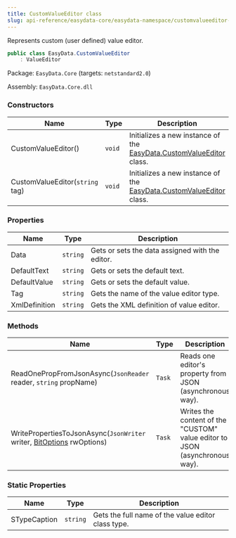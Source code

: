 ```yaml
---
title: CustomValueEditor class
slug: api-reference/easydata-core/easydata-namespace/customvalueeditor-class
---
```

Represents custom (user defined) value editor.
```csharp
public class EasyData.CustomValueEditor
    : ValueEditor

```
Package: `EasyData.Core` (targets: `netstandard2.0`)

Assembly: `EasyData.Core.dll`

### Constructors

| Name | Type | Description | 
| --- | --- | --- | 
| CustomValueEditor() | `void` | Initializes a new instance of the [EasyData.CustomValueEditor](api-reference/easydata-core/easydata-namespace/customvalueeditor-class) class. | 
| CustomValueEditor(`string` tag) | `void` | Initializes a new instance of the [EasyData.CustomValueEditor](api-reference/easydata-core/easydata-namespace/customvalueeditor-class) class. | 


### Properties

| Name | Type | Description | 
| --- | --- | --- | 
| Data | `string` | Gets or sets the data assigned with the editor. | 
| DefaultText | `string` | Gets or sets the default text. | 
| DefaultValue | `string` | Gets or sets the default value. | 
| Tag | `string` | Gets the name of the value editor type. | 
| XmlDefinition | `string` | Gets the XML definition of value editor. | 


### Methods

| Name | Type | Description | 
| --- | --- | --- | 
| ReadOnePropFromJsonAsync(`JsonReader` reader, `string` propName) | `Task` | Reads one editor's property from JSON (asynchronous way). | 
| WritePropertiesToJsonAsync(`JsonWriter` writer, [BitOptions](api-reference/easydata-core/easydata-namespace/bitoptions-class) rwOptions) | `Task` | Writes the content of the "CUSTOM" value editor to JSON (asynchronous way). | 


### Static Properties

| Name | Type | Description | 
| --- | --- | --- | 
| STypeCaption | `string` | Gets the full name of the value editor class type. |